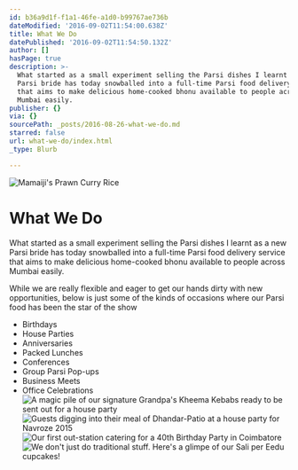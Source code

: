 ```yaml
---
id: b36a9d1f-f1a1-46fe-a1d0-b99767ae736b
dateModified: '2016-09-02T11:54:00.638Z'
title: What We Do
datePublished: '2016-09-02T11:54:50.132Z'
author: []
hasPage: true
description: >-
  What started as a small experiment selling the Parsi dishes I learnt as a new
  Parsi bride has today snowballed into a full-time Parsi food delivery service
  that aims to make delicious home-cooked bhonu available to people across
  Mumbai easily.
publisher: {}
via: {}
sourcePath: _posts/2016-08-26-what-we-do.md
starred: false
url: what-we-do/index.html
_type: Blurb

---
```

![Mamaiji's Prawn Curry Rice](https://the-grid-user-content.s3-us-west-2.amazonaws.com/1bdb9751-8b1f-41b5-9e20-82c42d73ef6d.jpg)

# What We Do

What started as a small experiment selling the Parsi dishes I learnt as a new Parsi bride has today snowballed into a full-time Parsi food delivery service that aims to make delicious home-cooked bhonu available to people across Mumbai easily.

While we are really flexible and eager to get our hands dirty with new opportunities, below is just some of the kinds of occasions where our Parsi food has been the star of the show

* Birthdays
* House Parties
* Anniversaries
* Packed Lunches
* Conferences
* Group Parsi Pop-ups
* Business Meets
* Office Celebrations
![A magic pile of our signature Grandpa's Kheema Kebabs ready to be sent out for a house party](https://the-grid-user-content.s3-us-west-2.amazonaws.com/4454ef96-639c-4798-8873-5cfde04e303b.jpg)
![Guests digging into their meal of Dhandar-Patio at a house party for Navroze 2015](https://the-grid-user-content.s3-us-west-2.amazonaws.com/e8c5285d-921f-432c-927a-918ea3c49d51.jpg)
![Our first out-station catering for a 40th Birthday Party in Coimbatore](https://the-grid-user-content.s3-us-west-2.amazonaws.com/13a3c3ce-ba56-4773-afaa-ce7ebbc3881a.jpg)
![We don't just do traditional stuff. Here's a glimpe of our Sali per Eedu cupcakes!](https://the-grid-user-content.s3-us-west-2.amazonaws.com/9a095174-3d94-448b-8ca0-ece74731f4f5.jpg)